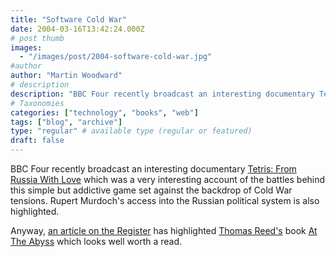 ```yaml
---
title: "Software Cold War"
date: 2004-03-16T13:42:24.000Z
# post thumb
images:
  - "/images/post/2004-software-cold-war.jpg"
#author
author: "Martin Woodward"
# description
description: "BBC Four recently broadcast an interesting documentary Tetris: From Russia With Love which was a very interesting account of the battles."
# Taxonomies
categories: ["technology", "books", "web"]
tags: ["blog", "archive"]
type: "regular" # available type (regular or featured)
draft: false
---
```

BBC Four recently broadcast an interesting documentary [Tetris: From Russia With Love](http://www.bbc.co.uk/bbcfour/documentaries/features/tetris.shtml) which was a very interesting account of the battles behind this simple but addictive game set against the backdrop of Cold War tensions.  Rupert Murdoch's access into the Russian political system is also highlighted.

Anyway, [an article on the Register](http://www.theregister.co.uk/content/4/36270.html) has highlighted [Thomas Reed's](http://www.af.mil/bios/bio.asp?bioID=6865) book [At The Abyss](http://www.amazon.co.uk/exec/obidos/ASIN/0891418210/woodwardwebcom) which looks well worth a read.